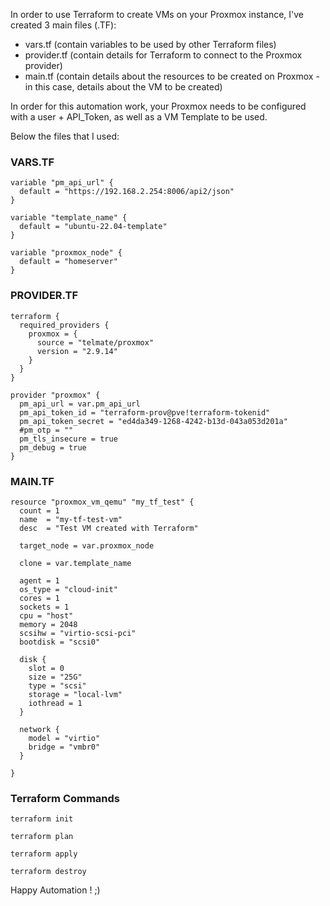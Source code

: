 
In order to use Terraform to create VMs on your Proxmox instance, I've created 3 main files (.TF):
- vars.tf (contain variables to be used by other Terraform files)
- provider.tf (contain details for Terraform to connect to the Proxmox provider)
- main.tf (contain details about the resources to be created on Proxmox - in this case, details about the VM to be created)

In order for this automation work, your Proxmox needs to be configured with a user + API_Token, as well as a VM Template to be used. 

Below the files that I used:

### VARS.TF

```
variable "pm_api_url" {
  default = "https://192.168.2.254:8006/api2/json"
}

variable "template_name" {
  default = "ubuntu-22.04-template"
}

variable "proxmox_node" {
  default = "homeserver"
}
```


### PROVIDER.TF

```
terraform {
  required_providers {
    proxmox = {
      source = "telmate/proxmox"
      version = "2.9.14"
    }
  }
}

provider "proxmox" {
  pm_api_url = var.pm_api_url
  pm_api_token_id = "terraform-prov@pve!terraform-tokenid"
  pm_api_token_secret = "ed4da349-1268-4242-b13d-043a053d201a"
  #pm_otp = ""
  pm_tls_insecure = true
  pm_debug = true
}
```


### MAIN.TF

```
resource "proxmox_vm_qemu" "my_tf_test" {
  count = 1
  name  = "my-tf-test-vm"
  desc  = "Test VM created with Terraform"

  target_node = var.proxmox_node

  clone = var.template_name

  agent = 1
  os_type = "cloud-init"
  cores = 1
  sockets = 1
  cpu = "host"
  memory = 2048
  scsihw = "virtio-scsi-pci"
  bootdisk = "scsi0"

  disk {
    slot = 0
    size = "25G"
    type = "scsi"
    storage = "local-lvm"
    iothread = 1
  }

  network {
    model = "virtio"
    bridge = "vmbr0"
  }

}
```


### Terraform Commands

```
terraform init

terraform plan

terraform apply

terraform destroy
```


Happy Automation ! ;)